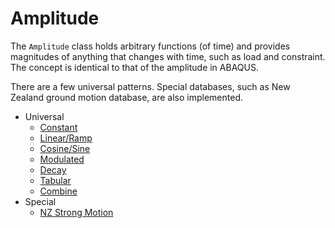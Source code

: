 # Amplitude

The `Amplitude` class holds arbitrary functions (of time) and provides magnitudes of anything that changes with time,
such as load and constraint. The concept is identical to that of the amplitude in ABAQUS.

There are a few universal patterns. Special databases, such as New Zealand ground motion database, are also implemented.

* Universal
  - [Constant](Universal/Constant.md)
  - [Linear/Ramp](Universal/Linear.md)
  - [Cosine/Sine](Universal/Trig.md)
  - [Modulated](Universal/Modulated.md)
  - [Decay](Universal/Decay.md)
  - [Tabular](Universal/Tabular.md)
  - [Combine](Universal/Combine.md)
* Special
  - [NZ Strong Motion](Special/NZStrongMotion.md)